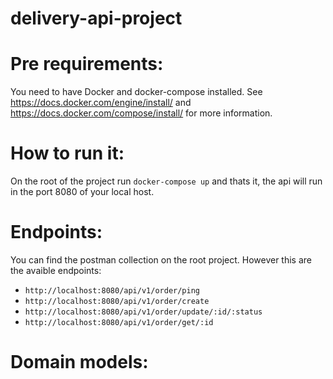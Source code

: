 # delivery-api-project

# Pre requirements:

You need to have Docker and docker-compose installed. See https://docs.docker.com/engine/install/ and https://docs.docker.com/compose/install/ for more information.

# How to run it:
On the root of the project run `docker-compose up` and thats it, the api will run in the port 8080 of your local host. 

# Endpoints:

You can find the postman collection on the root project. However this are the avaible endpoints:

- `http://localhost:8080/api/v1/order/ping`
- `http://localhost:8080/api/v1/order/create`
- `http://localhost:8080/api/v1/order/update/:id/:status`
- `http://localhost:8080/api/v1/order/get/:id`

# Domain models:
  
